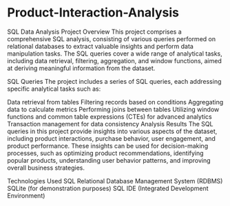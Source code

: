 # Product-Interaction-Analysis

SQL Data Analysis Project
Overview
This project comprises a comprehensive SQL analysis, consisting of various queries performed on relational databases to extract valuable insights and perform data manipulation tasks. The SQL queries cover a wide range of analytical tasks, including data retrieval, filtering, aggregation, and window functions, aimed at deriving meaningful information from the dataset.

SQL Queries
The project includes a series of SQL queries, each addressing specific analytical tasks such as:

Data retrieval from tables
Filtering records based on conditions
Aggregating data to calculate metrics
Performing joins between tables
Utilizing window functions and common table expressions (CTEs) for advanced analytics
Transaction management for data consistency
Analysis Results
The SQL queries in this project provide insights into various aspects of the dataset, including product interactions, purchase behavior, user engagement, and product performance. These insights can be used for decision-making processes, such as optimizing product recommendations, identifying popular products, understanding user behavior patterns, and improving overall business strategies.

Technologies Used
SQL
Relational Database Management System (RDBMS)
SQLite (for demonstration purposes)
SQL IDE (Integrated Development Environment)
